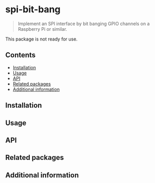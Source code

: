 # spi-bit-bang

> Implement an SPI interface by bit banging GPIO channels on a Raspberry Pi or similar.

This package is not ready for use.

## Contents
  * [Installation](#installation)
  * [Usage](#usage)
  * [API](#api)
  * [Related packages](#related-packages)
  * [Additional information](#additional-information)

## Installation

## Usage

## API

## Related packages

## Additional information
